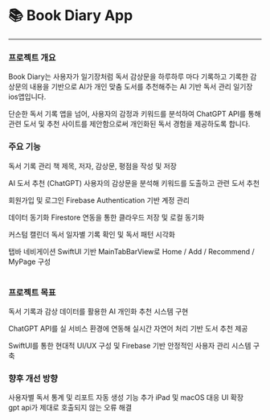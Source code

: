 # 📚 Book Diary App

---

### 프로젝트 개요


 Book Diary는 사용자가 일기장처럼 독서 감상문을 하루하루 마다 기록하고 기록한 감상문의 내용을 기반으로 AI가 개인 맞춤 도서를 추천해주는 AI 기반 독서 관리 일기장 ios앱입니다.

 단순한 독서 기록 앱을 넘어, 사용자의 감정과 키워드를 분석하여 ChatGPT API를 통해 관련 도서 및 추천 사이트를 제안함으로써 개인화된 독서 경험을 제공하도록 합니다.


### 주요 기능

 독서 기록 관리	책 제목, 저자, 감상문, 평점을 작성 및 저장

 AI 도서 추천 (ChatGPT)	사용자의 감상문을 분석해 키워드를 도출하고 관련 도서 추천

회원가입 및 로그인	Firebase Authentication 기반 계정 관리

 데이터 동기화	Firestore 연동을 통한 클라우드 저장 및 로컬 동기화

 커스텀 캘린더	독서 일자별 기록 확인 및 독서 패턴 시각화

 탭바 네비게이션	SwiftUI 기반 MainTabBarView로 Home / Add / Recommend / MyPage 구성

# 

### 프로젝트 목표

독서 기록과 감상 데이터를 활용한 AI 개인화 추천 시스템 구현

ChatGPT API를 실 서비스 환경에 연동해 실시간 자연어 처리 기반 도서 추천 제공

 SwiftUI를 통한 현대적 UI/UX 구성 및 Firebase 기반 안정적인 사용자 관리 시스템 구축

### 향후 개선 방향
사용자별 독서 통계 및 리포트 자동 생성 기능 추가
iPad 및 macOS 대응 UI 확장  
gpt api가 제대로 호출되지 않는 오류 해결



